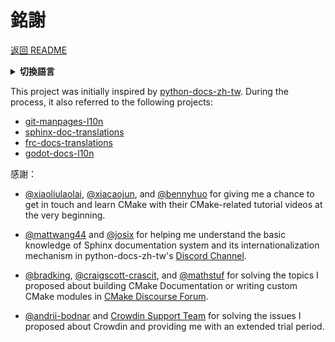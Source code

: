 <h1>
銘謝
</h1>

[返回 README](../README.zh_TW.md)

<details><summary><strong>切換語言</strong></summary>
<p></p>
<ul>
  <li><a href="./CONTRIBUTING.md"><code>en</code> : English</a></li>
  <li><a href="./CONTRIBUTING.zh_TW.md"><code>zh_TW</code> : 繁體中文</a></li>
</ul>
</details>

This project was initially inspired by <a href="https://github.com/python/python-docs-zh-tw">python-docs-zh-tw</a>. During the process, it also referred to the following projects:

- <a href="https://github.com/jnavila/git-manpages-l10n">git-manpages-l10n</a>
- <a href="https://github.com/sphinx-doc/sphinx-doc-translations">sphinx-doc-translations</a>
- <a href="https://github.com/wpilibsuite/frc-docs-translations">frc-docs-translations</a>
- <a href="https://github.com/godotengine/godot-docs-l10n">godot-docs-l10n</a>

<!-- Besides, I want to thank the following people for helping me create this project: -->

感謝：

- <a href="https://gitee.com/xiaoliulaolai">@xiaoliulaolai</a>, <a href="https://github.com/xiacaojun">@xiacaojun</a>, and <a href="https://github.com/bennyhuo">@bennyhuo</a> for giving me a chance to get in touch and learn CMake with their CMake-related tutorial videos at the very beginning.

- <a href="https://github.com/mattwang44">@mattwang44</a> and <a href="https://github.com/josix">@josix</a> for helping me understand the basic knowledge of Sphinx documentation system and its internationalization mechanism in python-docs-zh-tw's <a href="https://discord.com/channels/730297880140578906/929649727354580992">Discord Channel</a>.

- <a href="https://github.com/bradking">@bradking</a>, <a href="https://github.com/craigscott-crascit">@craigscott-crascit</a>, and <a href="https://github.com/mathstuf">@mathstuf</a> for solving the topics I proposed about building CMake Documentation or writing custom CMake modules in <a href="https://discourse.cmake.org/">CMake Discourse Forum</a>.

- <a href="https://github.com/andrii-bodnar">@andrii-bodnar</a> and <a href="https://crowdin.com/contacts">Crowdin Support Team</a> for solving the issues I proposed about Crowdin and providing me with an extended trial period.
